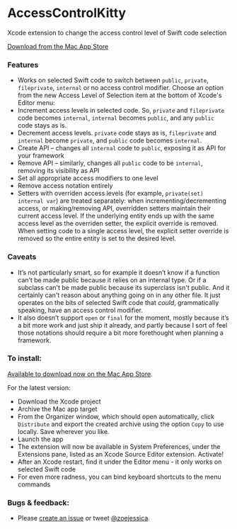 # AccessControlKitty
Xcode extension to change the access control level of Swift code selection

[Download from the Mac App Store](https://itunes.apple.com/us/app/accesscontrolkitty/id1450391666?mt=12)

### Features
- Works on selected Swift code to switch between `public`, `private`, `fileprivate`, `internal` or no access control modifier. Choose an option from the new Access Level of Selection item at the bottom of Xcode's Editor menu:
- Increment access levels in selected code. So, `private` and `fileprivate` code becomes `internal`, `internal` becomes `public`, and any `public` code stays as is. 
- Decrement access levels. `private` code stays as is, `fileprivate` and `internal` become `private`, and `public` code becomes `internal`. 
- Create API – changes all `internal` code to `public`, exposing it as API for your framework
- Remove API – similarly, changes all `public` code to be `internal`, removing its visibility as API
- Set all appropriate access modifiers to one level
- Remove access notation entirely
- Setters with overriden access levels (for example, `private(set) internal var`) are treated separately: when incrementing/decrementing access, or making/removing API, overridden setters maintain their current access level. If the underlying entity ends up with the same access level as the overriden setter, the explicit override is removed. When setting code to a single access level, the explicit setter override is removed so the entire entity is set to the desired level. 

### Caveats
- It’s not particularly smart, so for example it doesn’t know if a function can’t be made public because it relies on an internal type. Or if a subclass can't be made public because its superclass isn't public. And it certainly can't reason about anything going on in any other file. It just operates on the bits of selected Swift code that *could*, grammatically speaking, have an access control modifier. 
- It also doesn’t support `open` or `final` for the moment, mostly because it’s a bit more work and just ship it already, and partly because I sort of feel those notations should require a bit more forethought when planning a framework. 

### To install:
[Available to download now on the Mac App Store](https://itunes.apple.com/us/app/accesscontrolkitty/id1450391666?mt=12).

For the latest version:  

- Download the Xcode project
- Archive the Mac app target
- From the Organizer window, which should open automatically, click `Distribute` and export the created archive using the option `Copy` to use locally. Save wherever you like.
- Launch the app
- The extension will now be available in System Preferences, under the Extensions pane, listed as an Xcode Source Editor extension. Activate!
- After an Xcode restart, find it under the Editor menu - it only works on selected Swift code 
- For even more radness, you can bind keyboard shortcuts to the menu commands

### Bugs & feedback:
- Please [create an issue](https://github.com/zoejessica/AccessControlKitty/issues/new) or tweet [@zoejessica](https://twitter.com/zoejessica).
